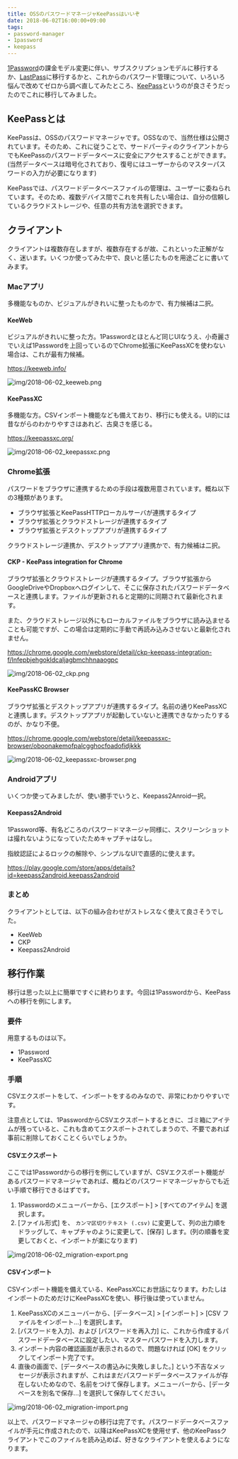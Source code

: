 ```yaml
---
title: OSSのパスワードマネージャKeePassはいいぞ
date: 2018-06-02T16:00:00+09:00
tags:
- password-manager
- 1password
- keepass
---
```


[1Password](https://1password.com/)の課金モデル変更に伴い、サブスクリプションモデルに移行するか、[LastPass](https://www.lastpass.com/ja)に移行するかと、これからのパスワード管理について、いろいろ悩んで改めてゼロから調べ直してみたところ、[KeePass](https://keepass.info/)というのが良さそうだったのでこれに移行してみました。



## KeePassとは

KeePassは、OSSのパスワードマネージャです。OSSなので、当然仕様は公開されています。そのため、これに従うことで、サードパーティのクライアントからでもKeePassのパスワードデータベースに安全にアクセスすることができます。(当然データベースは暗号化されており、復号にはユーザーからのマスターパスワードの入力が必要になります)

KeePassでは、パスワードデータベースファイルの管理は、ユーザーに委ねられています。そのため、複数デバイス間でこれを共有したい場合は、自分の信頼しているクラウドストレージや、任意の共有方法を選択できます。



## クライアント

クライアントは複数存在しますが、複数存在するが故、これといった正解がなく、迷います。いくつか使ってみた中で、良いと感じたものを用途ごとに書いてみます。



### Macアプリ

多機能なものか、ビジュアルがきれいに整ったものかで、有力候補は二択。



#### KeeWeb

ビジュアルがきれいに整った方。1Passwordとほとんど同じUIなうえ、小奇麗さでいえば1Passwordを上回っているのでChrome拡張にKeePassXCを使わない場合は、これが最有力候補。

https://keeweb.info/

![img/2018-06-02_keeweb.png](img/2018-06-02_keeweb.png)



#### KeePassXC

多機能な方。CSVインポート機能なども備えており、移行にも使える。UI的には昔ながらのわかりやすさはあれど、古臭さを感じる。

https://keepassxc.org/

![img/2018-06-02_keepassxc.png](img/2018-06-02_keepassxc.png)



### Chrome拡張

パスワードをブラウザに連携するための手段は複数用意されています。概ね以下の3種類があります。

- ブラウザ拡張とKeePassHTTPローカルサーバが連携するタイプ
- ブラウザ拡張とクラウドストレージが連携するタイプ
- ブラウザ拡張とデスクトップアプリが連携するタイプ

クラウドストレージ連携か、デスクトップアプリ連携かで、有力候補は二択。



#### CKP - KeePass integration for Chrome

ブラウザ拡張とクラウドストレージが連携するタイプ。ブラウザ拡張からGoogleDriveやDropboxへログインして、そこに保存されたパスワードデータベースと連携します。ファイルが更新されると定期的に同期されて最新化されます。

また、クラウドストレージ以外にもローカルファイルをブラウザに読み込ませることも可能ですが、この場合は定期的に手動で再読み込みさせないと最新化されません。

https://chrome.google.com/webstore/detail/ckp-keepass-integration-f/lnfepbjehgokldcaljagbmchhnaaogpc

![img/2018-06-02_ckp.png](img/2018-06-02_ckp.png)



#### KeePassKC Browser

ブラウザ拡張とデスクトップアプリが連携するタイプ。名前の通りKeePassXCと連携します。デスクトップアプリが起動していないと連携できなかったりするのが、かなり不便。

https://chrome.google.com/webstore/detail/keepassxc-browser/oboonakemofpalcgghocfoadofidjkkk

![img/2018-06-02_keepassxc-browser.png](img/2018-06-02_keepassxc-browser.png)



### Androidアプリ

いくつか使ってみましたが、使い勝手でいうと、Keepass2Anroid一択。



#### Keepass2Android

1Password等、有名どころのパスワードマネージャ同様に、スクリーンショットは撮れないようになっていたためキャプチャはなし。

指紋認証によるロックの解除や、シンプルなUIで直感的に使えます。

https://play.google.com/store/apps/details?id=keepass2android.keepass2android



### まとめ

クライアントとしては、以下の組み合わせがストレスなく使えて良さそうでした。

- KeeWeb
- CKP
- Keepass2Android



## 移行作業

移行は思った以上に簡単ですぐに終わります。今回は1Passwordから、KeePassへの移行を例にします。



### 要件

用意するものは以下。

- 1Password
- KeePassXC



### 手順

CSVエクスポートをして、インポートをするのみなので、非常にわかりやすいです。

注意点としては、1PasswordからCSVエクスポートするときに、ゴミ箱にアイテムが残っていると、これも含めてエクスポートされてしまうので、不要であれば事前に削除しておくことくらいでしょうか。



#### CSVエクスポート

ここでは1Passwordからの移行を例にしていますが、CSVエクスポート機能があるパスワードマネージャであれば、概ねどのパスワードマネージャからでも近い手順で移行できるはずです。

1. 1Passwordのメニューバーから、[エクスポート] > [すべてのアイテム] を選択します。
2. [ファイル形式] を、 `カンマ区切りテキスト (.csv)` に変更して、列の出力順をドラッグして、キャプチャのように変更して、[保存] します。(列の順番を変更しておくと、インポートが楽になります)

![img/2018-06-02_migration-export.png](img/2018-06-02_migration-export.png)



#### CSVインポート

CSVインポート機能を備えている、KeePassXCにお世話になります。わたしはインポートのためだけにKeePassXCを使い、移行後は使っていません。

1. KeePassXCのメニューバーから、[データベース] > [インポート] > [CSV ファイルをインポート...] を選択します。
2. [パスワードを入力]、および [パスワードを再入力] に、これから作成するパスワードデータベースに設定したい、マスターパスワードを入力します。
3. インポート内容の確認画面が表示されるので、問題なければ [OK] をクリックしてインポート完了です。
4. 直後の画面で、[データベースの書込みに失敗しました。] という不吉なメッセージが表示されますが、これはまだパスワードデータベースファイルが存在しないためなので、名前をつけて保存します。メニューバーから、[データベースを別名で保存...] を選択して保存してください。

![img/2018-06-02_migration-import.png](img/2018-06-02_migration-import.png)



以上で、パスワードマネージャの移行は完了です。パスワードデータベースファイルが手元に作成されたので、以降はKeePassXCを使用せず、他のKeePassクライアントでこのファイルを読み込めば、好きなクライアントを使えるようになります。

